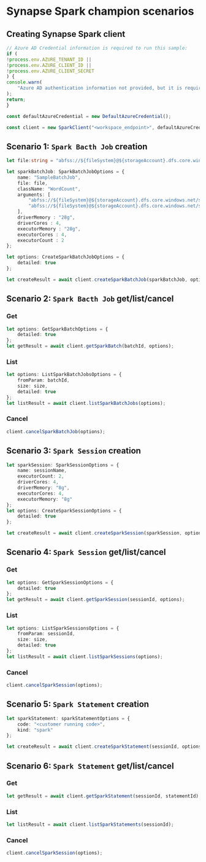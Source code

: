 # Synapse Spark champion scenarios

## Creating Synapse Spark client
```typescript
// Azure AD Credential information is required to run this sample:
if (
!process.env.AZURE_TENANT_ID ||
!process.env.AZURE_CLIENT_ID ||
!process.env.AZURE_CLIENT_SECRET
) {
console.warn(
    "Azure AD authentication information not provided, but it is required to run this sample. Exiting."
);
return;
}

const defaultAzureCredential = new DefaultAzureCredential();

const client = new SparkClient("<workspace_endpoint>", defaultAzureCredential);
```

## Scenario 1: `Spark Bacth Job` creation
```typescript
let file:string = "abfss://${fileSystem}@${storageAccount}.dfs.core.windows.net/samples/java/wordcount/wordcount.jar";

let sparkBatchJob: SparkBatchJobOptions = {
    name: "SampleBatchJob",
    file: file,
    className: "WordCount",
    arguments: [
        "abfss://${fileSystem}@${storageAccount}.dfs.core.windows.net/samples/java/wordcount/shakespeare.txt",
        "abfss://${fileSystem}@${storageAccount}.dfs.core.windows.net/samples/java/wordcount/result/",
    ],
    driverMemory : "28g",
    driverCores : 4,
    executorMemory : "28g",
    executorCores : 4,
    executorCount : 2
};

let options: CreateSparkBatchJobOptions = {
    detailed: true
};

let createResult = await client.createSparkBatchJob(sparkBatchJob, options);
```

## Scenario 2: `Spark Bacth Job` get/list/cancel

### Get
```typescript
let options: GetSparkBatchOptions = {
    detailed: true
};
let getResult = await client.getSparkBatch(batchId, options);
```

### List
```typescript
let options: ListSparkBatchJobsOptions = {
    fromParam: batchId,
    size: size,
    detailed: true
};
let listResult = await client.listSparkBatchJobs(options);
```

### Cancel
```typescript
client.cancelSparkBatchJob(options);
```

## Scenario 3: `Spark Session` creation
```typescript
let sparkSession: SparkSessionOptions = {
    name: sessionName,
    executorCount: 2,
    driverCores: 4,
    driverMemory: "8g",
    executorCores: 4,
    executorMemory: "8g"
};
let options: CreateSparkSessionOptions = {
    detailed: true
};

let createResult = await client.createSparkSession(sparkSession, options);
```

## Scenario 4: `Spark Session` get/list/cancel

### Get
```typescript
let options: GetSparkSessionOptions = {
    detailed: true
};
let getResult = await client.getSparkSession(sessionId, options);
```

### List
```typescript
let options: ListSparkSessionsOptions = {
    fromParam: sessionId,
    size: size,
    detailed: true
};
let listResult = await client.listSparkSessions(options);
```

### Cancel
```typescript
client.cancelSparkSession(options);
```


## Scenario 5: `Spark Statement` creation
```typescript
let sparkStatement: sparkStatementOptions = {
    code: "<customer running code>",
    kind: "spark"
};

let createResult = await client.createSparkStatement(sessionId, options);
```

## Scenario 6: `Spark Statement` get/list/cancel

### Get
```typescript
let getResult = await client.getSparkStatement(sessionId, statementId);
```

### List
```typescript
let listResult = await client.listSparkStatements(sessionId);
```

### Cancel
```typescript
client.cancelSparkSession(options);
```